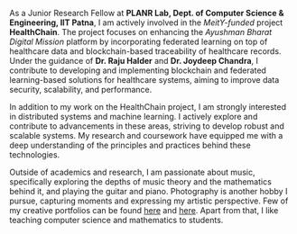 As a Junior Research Fellow at **PLANR Lab, Dept. of Computer Science & Engineering, IIT Patna**, I am actively involved in the _MeitY-funded_ project **HealthChain**. The project focuses on enhancing the _Ayushman Bharat Digital Mission_ platform by incorporating federated learning on top of healthcare data and blockchain-based traceability of healthcare records. Under the guidance of **Dr. Raju Halder** and **Dr. Joydeep Chandra**, I contribute to developing and implementing blockchain and federated learning-based solutions for healthcare systems, aiming to improve data security, scalability, and performance.

In addition to my work on the HealthChain project, I am strongly interested in distributed systems and machine learning. I actively explore and contribute to advancements in these areas, striving to develop robust and scalable systems. My research and coursework have equipped me with a deep understanding of the principles and practices behind these technologies.

Outside of academics and research, I am passionate about music, specifically exploring the depths of music theory and the mathematics behind it, and playing the guitar and piano. Photography is another hobby I pursue, capturing moments and expressing my artistic perspective. Few of my creative portfolios can be found [here](https://musescore.com/user/33838958) and [here](https://mukherjeearnab.github.io/photography). Apart from that, I like teaching computer science and mathematics to students.

